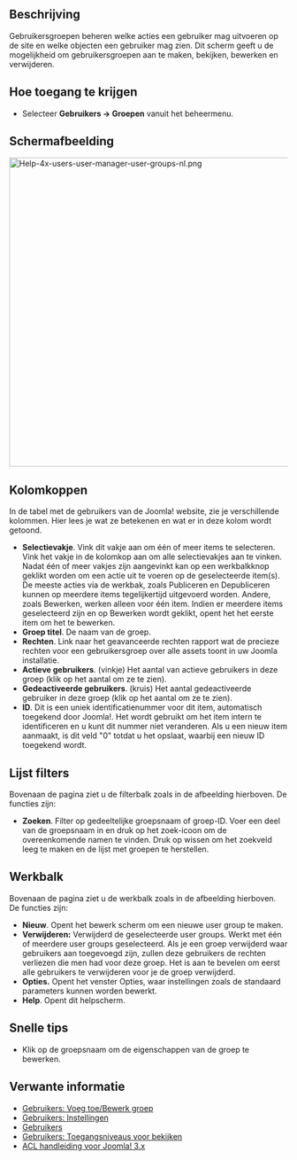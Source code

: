 <!-- Filename: Help4.x:Users:_Groups / Display title: Gebruikers: Groepen -->

## Beschrijving

Gebruikersgroepen beheren welke acties een gebruiker mag uitvoeren op de
site en welke objecten een gebruiker mag zien. Dit scherm geeft u de
mogelijkheid om gebruikersgroepen aan te maken, bekijken, bewerken en
verwijderen.

## Hoe toegang te krijgen

- Selecteer **Gebruikers **→** Groepen** vanuit het beheermenu.

## Schermafbeelding

<img
src="https://docs.joomla.org/images/thumb/f/f5/Help-4x-users-user-manager-user-groups-nl.png/800px-Help-4x-users-user-manager-user-groups-nl.png.jpeg"
decoding="async"
srcset="https://docs.joomla.org/images/f/f5/Help-4x-users-user-manager-user-groups-nl.png 1.5x"
data-file-width="1081" data-file-height="754" width="800" height="558"
alt="Help-4x-users-user-manager-user-groups-nl.png" />

## Kolomkoppen

In de tabel met de gebruikers van de Joomla! website, zie je
verschillende kolommen. Hier lees je wat ze betekenen en wat er in deze
kolom wordt getoond.

- **Selectievakje**. Vink dit vakje aan om één of meer items te
  selecteren. Vink het vakje in de kolomkop aan om alle selectievakjes
  aan te vinken. Nadat één of meer vakjes zijn aangevinkt kan op een
  werkbalkknop geklikt worden om een actie uit te voeren op de
  geselecteerde item(s). De meeste acties via de werkbak, zoals
  Publiceren en Depubliceren kunnen op meerdere items tegelijkertijd
  uitgevoerd worden. Andere, zoals Bewerken, werken alleen voor één
  item. Indien er meerdere items geselecteerd zijn en op Bewerken wordt
  geklikt, opent het het eerste item om het te bewerken.
- **Groep titel**. De naam van de groep.
- **Rechten**. Link naar het geavanceerde rechten rapport wat de
  precieze rechten voor een gebruikersgroep over alle assets toont in uw
  Joomla installatie.
- **Actieve gebruikers**. (vinkje) Het aantal van actieve gebruikers in
  deze groep (klik op het aantal om ze te zien).
- **Gedeactiveerde gebruikers**. (kruis) Het aantal gedeactiveerde
  gebruiker in deze groep (klik op het aantal om ze te zien).
- **ID**. Dit is een uniek identificatienummer voor dit item,
  automatisch toegekend door Joomla!. Het wordt gebruikt om het item
  intern te identificeren en u kunt dit nummer niet veranderen. Als u
  een nieuw item aanmaakt, is dit veld "0" totdat u het opslaat, waarbij
  een nieuw ID toegekend wordt.

## Lijst filters

Bovenaan de pagina ziet u de filterbalk zoals in de afbeelding
hierboven. De functies zijn:

- **Zoeken**. Filter op gedeeltelijke groepsnaam of groep-ID. Voer een
  deel van de groepsnaam in en druk op het zoek-icoon om de
  overeenkomende namen te vinden. Druk op wissen om het zoekveld leeg te
  maken en de lijst met groepen te herstellen.

## Werkbalk

Bovenaan de pagina ziet u de werkbalk zoals in de afbeelding hierboven.
De functies zijn:

- **Nieuw**. Opent het bewerk scherm om een nieuwe user group te maken.
- **Verwijderen:** Verwijderd de geselecteerde user groups. Werkt met
  één of meerdere user groups geselecteerd. Als je een groep verwijderd
  waar gebruikers aan toegevoegd zijn, zullen deze gebruikers de rechten
  verliezen die men had voor deze groep. Het is aan te bevelen om eerst
  alle gebruikers te verwijderen voor je de groep verwijderd.
- **Opties.** Opent het venster Opties, waar instellingen zoals de
  standaard parameters kunnen worden bewerkt.
- **Help**. Opent dit helpscherm.

## Snelle tips

- Klik op de groepsnaam om de eigenschappen van de groep te bewerken.

## Verwante informatie

- [Gebruikers: Voeg toe/Bewerk
  groep](https://docs.joomla.org/Help4.x:Users:_New_or_Edit_Group/nl "Help4.x:Users: New or Edit Group/nl")
- [Gebruikers:
  Instellingen](https://docs.joomla.org/Help4.x:Users:_Options/nl "Help4.x:Users: Options/nl")
- [Gebruikers](https://docs.joomla.org/Help4.x:Users/nl "Help4.x:Users/nl")
- [Gebruikers: Toegangsniveaus voor
  bekijken](https://docs.joomla.org/Help4.x:Users:_Viewing_Access_Levels/nl "Help4.x:Users: Viewing Access Levels/nl")
- [ACL handleiding voor Joomla!
  3.x](https://docs.joomla.org/J3.x:Access_Control_List_Tutorial/nl "J3.x:Access Control List Tutorial/nl")
